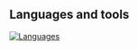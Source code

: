 ## Languages and tools

[![Languages](https://skillicons.dev/icons?i=linux,nix,arch,debian,apple,windows,neovim,pycharm,webstorm,docker,git,github,anaconda,bash,py,js,ts,html,css,lua,nodejs,webpack,tailwind,react,nextjs,figma,latex,ableton,sketchup)](https://skillicons.dev)
